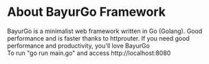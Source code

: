 # About BayurGo Framework

BayurGo is a minimalist web framework written in Go (Golang).
Good performance and is faster thanks to httprouter.
If you need good performance and productivity, you'll love BayurGo<br>
To run "go run main.go" and access http://localhost:8080
